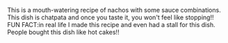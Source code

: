 This is a mouth-watering recipe of nachos with some sauce combinations. This dish is chatpata and once you taste it, you won't feel like stopping!! 
FUN FACT:in real life I made this recipe and even had a stall for this dish. People bought this dish like hot cakes!!